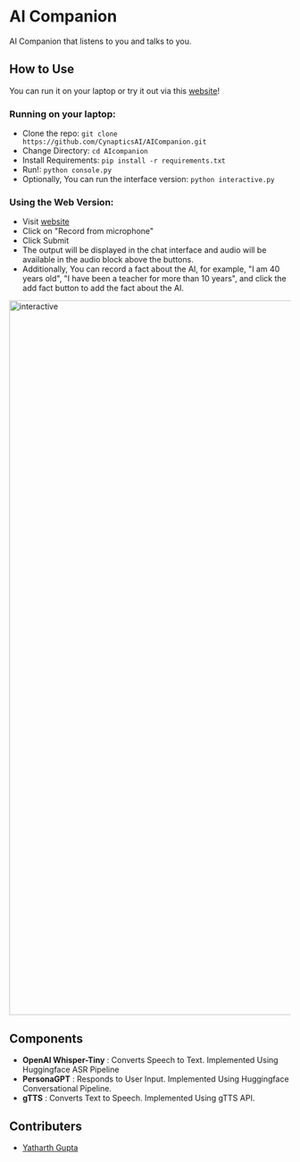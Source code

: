 # AI Companion

AI Companion that listens to you and talks to you.

## How to Use

You can run it on your laptop or try it out via this [website](https://huggingface.co/spaces/Icar/AICompanion)!

### Running on your laptop:

- Clone the repo: `git clone https://github.com/CynapticsAI/AICompanion.git`
- Change Directory: `cd AIcompanion`
- Install Requirements: `pip install -r requirements.txt`
- Run!: `python console.py`
- Optionally, You can run the interface version: `python interactive.py`

### Using the Web Version:

- Visit [website]()
- Click on "Record from microphone"
- Click Submit
- The output will be displayed in the chat interface and audio will be available in the audio block above the buttons.
- Additionally, You can record a fact about the AI, for example, "I am 40 years old", "I have been a teacher for more than 10 years", and click the add fact button to add the fact about the AI.

<img width="1280" alt="interactive" src="https://github.com/CynapticsAI/AICompanion/assets/95569637/268412b5-1d13-43e1-a2be-f0af0cab5c2c">


## Components

* **OpenAI Whisper-Tiny** : Converts Speech to Text. Implemented Using Huggingface ASR Pipeline
* **PersonaGPT** : Responds to User Input. Implemented Using Huggingface Conversational Pipeline.
* **gTTS** : Converts Text to Speech. Implemented Using gTTS API.

## Contributers

* [Yatharth Gupta](https://github.com/Warlord-K)
